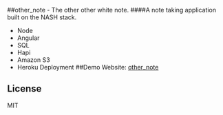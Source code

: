 [other_note]:https://ancient-bastion-2733.herokuapp.com/#/
##other_note - The other other white note.
####A note taking application built on the NASH stack. 
- Node
- Angular
- SQL
- Hapi
- Amazon S3
- Heroku Deployment
##Demo Website: [other_note]

License
----
MIT
